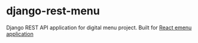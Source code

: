# django-rest-menu
Django REST API application for digital menu project. Built for [React emenu application](https://github.com/ikahitin/emenu-react)
